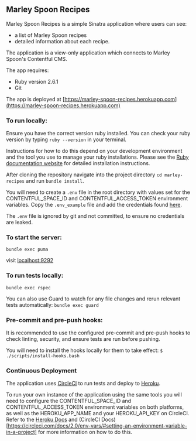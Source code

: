 ## Marley Spoon Recipes

Marley Spoon Recipes is a simple Sinatra application where users can see:
- a list of Marley Spoon recipes
- detailed information about each recipe.

The application is a view-only application which connects to Marley Spoon's Contentful CMS.

The app requires:
- Ruby version 2.6.1
- Git

The app is deployed at [https://marley-spoon-recipes.herokuapp.com](https://marley-spoon-recipes.herokuapp.com)

### To run locally:

Ensure you have the correct version ruby installed. You can check your ruby version by typing `ruby --version` in your terminal.

Instructions for how to do this depend on your development environment and the tool you use to manage your ruby installations. Please see the [Ruby documentation website](https://www.ruby-lang.org/en/documentation/installation/) for detailed installation instructions.

After cloning the repository navigate into the project directory `cd marley-recipes` and run `bundle install`.

You will need to create a `.env` file in the root directory with values set for the CONTENTFUL_SPACE_ID and 
CONTENTFUL_ACCESS_TOKEN environment variables. Copy the `.env_example` file and add the credentials found [here](https://gist.github.com/lawitschka/063f2e28bd6993cac5f8b40b991ae899#credentials).

The `.env` file is ignored by git and not committed, to ensure no credentials are leaked.

### To start the server: 

`bundle exec puma`

visit [localhost:9292](localhost:9292)

### To run tests locally:
`bundle exec rspec`

You can also use Guard to watch for any file changes and rerun relevant tests automatically:
`bundle exec guard`

### Pre-commit and pre-push hooks:
It is recommended to use the configured pre-commit and pre-push hooks to check linting, security, and ensure tests are run before pushing.

You will need to install the hooks locally for them to take effect:
`$ ./scripts/install-hooks.bash`

### Continuous Deployment
The application uses [CircleCI](https://circleci.com) to run tests and deploy to [Heroku](https://heroku.com). 

To run your own instance of the application using the same tools you will need to configure the CONTENTFUL_SPACE_ID and CONTENTFUL_ACCESS_TOKEN environment variables on both platforms, as well as the HEROKU_APP_NAME and your HEROKU_API_KEY on CircleCI. Refer to the [Heroku Docs](https://devcenter.heroku.com/articles/config-vars#using-the-heroku-dashboard) and (CircleCI Docs)[https://circleci.com/docs/2.0/env-vars/#setting-an-environment-variable-in-a-project] for more information on how to do this.
